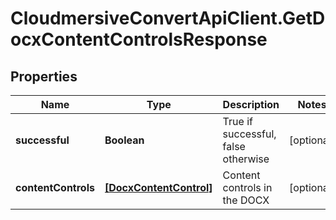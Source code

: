 # CloudmersiveConvertApiClient.GetDocxContentControlsResponse

## Properties
Name | Type | Description | Notes
------------ | ------------- | ------------- | -------------
**successful** | **Boolean** | True if successful, false otherwise | [optional] 
**contentControls** | [**[DocxContentControl]**](DocxContentControl.md) | Content controls in the DOCX | [optional] 


